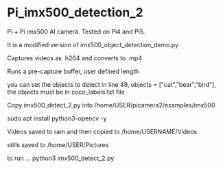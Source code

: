 # Pi_imx500_detection_2

Pi + Pi imx500 AI camera. Tested on Pi4 and Pi5.

It is a modified version of imx500_object_detection_demo.py

Captures videos as .h264 and converts to .mp4 

Runs a pre-capture buffer, user defined length

you can set the objects to detect in line 49, objects = ["cat","bear","bird"], the objects must be in coco_labels.txt file

Copy imx500_detect_2.py into /home/USER/picamera2/examples/imx500

sudo apt install python3-opencv -y

Videos saved to ram and then copied to /home/USERNAME/Videos

stills saved to /home/USER/Pictures

to run ... python3 imx500_detect_2.py
